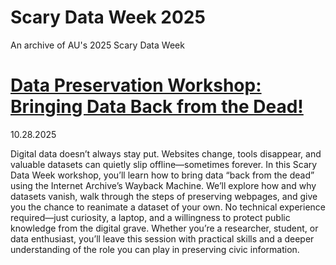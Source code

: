 # Scary Data Week 2025
An archive of AU's 2025 Scary Data Week

# [Data Preservation Workshop: Bringing Data Back from the Dead!](https://github.com/GeospatialResearchLab/workshop_data_preservation_2025) 
10.28.2025

Digital data doesn’t always stay put. Websites change, tools disappear, and valuable datasets can quietly slip offline—sometimes forever. In this Scary Data Week workshop, you’ll learn how to bring data “back from the dead” using the Internet Archive’s Wayback Machine. We’ll explore how and why datasets vanish, walk through the steps of preserving webpages, and give you the chance to reanimate a dataset of your own. No technical experience required—just curiosity, a laptop, and a willingness to protect public knowledge from the digital grave. Whether you’re a researcher, student, or data enthusiast, you’ll leave this session with practical skills and a deeper understanding of the role you can play in preserving civic information.
